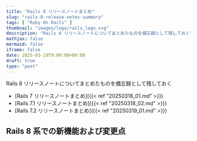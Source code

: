 ```yaml
---
title: "Rails 8 リリースノートまとめ"
slug: "rails-8-release-notes-summary"
tags: [ "Ruby On Rails" ]
thumbnail: "images/logo/rails_logo.svg"
description: "Rails 8 リリースノートについてまとめたものを備忘録として残しておく"
mathjax: false
mermaid: false
iframe: false
date: 2025-03-19T9:00:00+09:00
draft: true
type: "post"
---
```


Rails 8 リリースノートについてまとめたものを備忘録として残しておく

* [Rails 7 リリースノートまとめ]({{< ref "20250318_01.md" >}})
* [Rails 7.1 リリースノートまとめ]({{< ref "20250318_02.md" >}})
* [Rails 7.2 リリースノートまとめ]({{< ref "20250319_01.md" >}})

## Rails 8 系での新機能および変更点

### 

